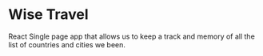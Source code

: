 # Wise Travel

React Single page app that allows us to keep a track and memory of all the list of countries and cities we been.
